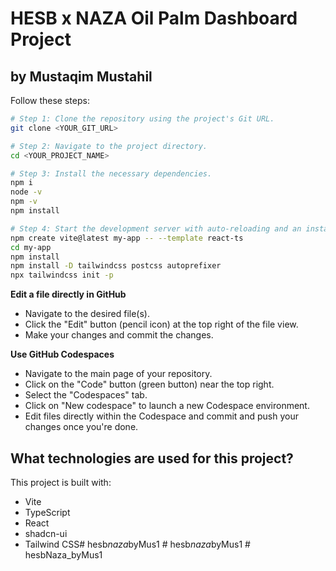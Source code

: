 # HESB x NAZA Oil Palm Dashboard Project

## by Mustaqim Mustahil

Follow these steps:

```sh
# Step 1: Clone the repository using the project's Git URL.
git clone <YOUR_GIT_URL>

# Step 2: Navigate to the project directory.
cd <YOUR_PROJECT_NAME>

# Step 3: Install the necessary dependencies.
npm i
node -v
npm -v
npm install

# Step 4: Start the development server with auto-reloading and an instant preview.
npm create vite@latest my-app -- --template react-ts
cd my-app
npm install
npm install -D tailwindcss postcss autoprefixer
npx tailwindcss init -p
```

**Edit a file directly in GitHub**

- Navigate to the desired file(s).
- Click the "Edit" button (pencil icon) at the top right of the file view.
- Make your changes and commit the changes.

**Use GitHub Codespaces**

- Navigate to the main page of your repository.
- Click on the "Code" button (green button) near the top right.
- Select the "Codespaces" tab.
- Click on "New codespace" to launch a new Codespace environment.
- Edit files directly within the Codespace and commit and push your changes once you're done.

## What technologies are used for this project?

This project is built with:

- Vite
- TypeScript
- React
- shadcn-ui
- Tailwind CSS#   h e s b _ n a z a _ b y M u s 1  
 #   h e s b _ n a z a _ b y M u s 1  
 #   h e s b N a z a _ b y M u s 1  
 